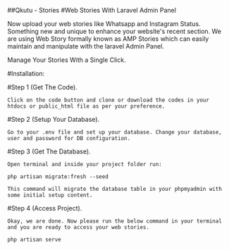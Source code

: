 ##Qkutu - Stories
#Web Stories With Laravel Admin Panel

Now upload your web stories like Whatsapp and Instagram Status. Something new and unique to enhance your website's recent section. We are using Web Story formally known as AMP Stories which can easily maintain and manipulate with the laravel Admin Panel.

Manage Your Stories With a Single Click.

#Installation:

#Step 1	(Get The Code).

	Click on the code button and clone or download the codes in your htdocs or public_html file as per your preference.


#Step 2 (Setup Your Database).

	Go to your .env file and set up your database. Change your database, user and password for DB configuration.

#Step 3 (Get The Database).

	Open terminal and inside your project folder run:
	
	php artisan migrate:fresh --seed

	This command will migrate the database table in your phpmyadmin with some initial setup content.

#Step 4 (Access Project).
	
	Okay, we are done. Now please run the below command in your terminal and you are ready to access your web stories.

	php artisan serve
